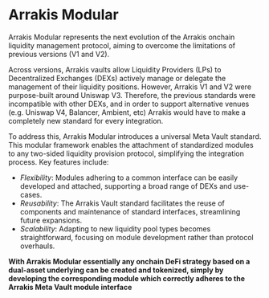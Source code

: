 # Arrakis Modular

Arrakis Modular represents the next evolution of the Arrakis onchain liquidity management protocol, aiming to overcome the limitations of previous versions (V1 and V2). 

Across versions, Arrakis vaults allow Liquidity Providers (LPs) to Decentralized Exchanges (DEXs) actively manage or delegate the management of their liquidity positions. However, Arrakis V1 and V2 were purpose-built around Uniswap V3. Therefore, the previous standards were incompatible with other DEXs, and in order to support alternative venues (e.g. Uniswap V4, Balancer, Ambient, etc) Arrakis would have to make a completely new standard for every integration.

To address this, Arrakis Modular introduces a universal Meta Vault standard. This modular framework enables the attachment of standardized modules to any two-sided liquidity provision protocol, simplifying the integration process. Key features include:

- _Flexibility_: Modules adhering to a common interface can be easily developed and attached, supporting a broad range of DEXs and use-cases.
- _Reusability_: The Arrakis Vault standard facilitates the reuse of components and maintenance of standard interfaces, streamlining future expansions.
- _Scalability_: Adapting to new liquidity pool types becomes straightforward, focusing on module development rather than protocol overhauls.

**With Arrakis Modular essentially any onchain DeFi strategy based on a dual-asset underlying can be created and tokenized, simply by developing the corresponding module which correctly adheres to the Arrakis Meta Vault module interface**
